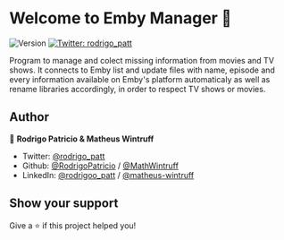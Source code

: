 # Welcome to Emby Manager 👋
![Version](https://img.shields.io/badge/version-v0.0910.2021-blue.svg?cacheSeconds=2592000)
[![Twitter: rodrigo\_patt](https://img.shields.io/twitter/follow/rodrigoo\_patt.svg?style=social)](https://twitter.com/rodrigoo\_patt)

Program to manage and colect missing information from movies and TV shows. It connects to Emby list and update files with name, episode and every information available on Emby's platform automaticaly as well as rename libraries accordingly, in order to respect TV shows or movies.

## Author

👤 **Rodrigo Patricio & Matheus Wintruff**

* Twitter: [@rodrigo\_patt](https://twitter.com/rodrigo\_patt)
* Github: [@RodrigoPatricio](https://github.com/RodrigoPatricio) / [@MathWintruff](https://github.com/MathWintruff)
* LinkedIn: [@rodrigoo\_patt](https://linkedin.com/in/rodrigoo\_patt) / [@matheus-wintruff](https://www.linkedin.com/in/matheus-wintruff/)

## Show your support

Give a ⭐️ if this project helped you!
